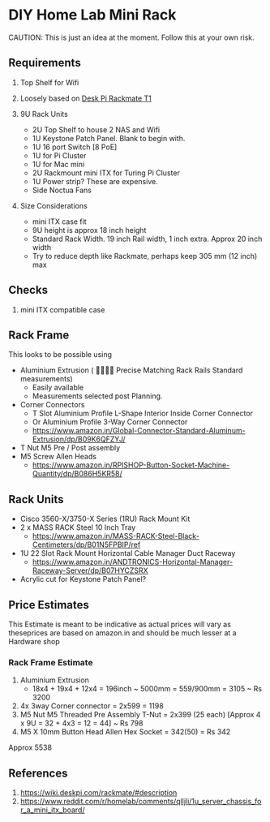 # DIY Home Lab Mini Rack

CAUTION: This is just an idea at the moment. Follow this at your own risk.

## Requirements

1. Top Shelf for Wifi
2. Loosely based on [Desk Pi Rackmate T1](https://wiki.deskpi.com/rackmate/)
3. 9U Rack Units
    - 2U Top Shelf to house 2 NAS and Wifi
    - 1U Keystone Patch Panel. Blank to begin with. 
    - 1U 16 port Switch [8 PoE]
    - 1U for Pi Cluster
    - 1U for Mac mini
    - 2U Rackmount mini ITX for Turing Pi Cluster
    - 1U Power strip? These are expensive.
    - Side Noctua Fans

4. Size Considerations
    - mini ITX case fit
    - 9U height is approx 18 inch height
    - Standard Rack Width. 19 inch Rail width, 1 inch extra. Approx 20 inch width
    - Try to reduce depth like Rackmate, perhaps keep 305 mm (12 inch) max

## Checks

1. mini ITX compatible case

    
## Rack Frame

This looks to be possible using

- Aluminium Extrusion  ( 🙏🏻🙏🏻 Precise Matching Rack Rails Standard measurements)
    - Easily available
    - Measurements selected post Planning.
- Corner Connectors
    - T Slot  Aluminium Profile L-Shape Interior Inside Corner Connector
    - Or Aluminium Profile 3-Way Corner Connector
    - https://www.amazon.in/Global-Connector-Standard-Aluminum-Extrusion/dp/B09K6QFZYJ/
- T Nut M5 Pre / Post assembly
- M5 Screw Allen Heads
    - https://www.amazon.in/RPISHOP-Button-Socket-Machine-Quantity/dp/B086H5KR58/


## Rack Units


- Cisco 3560-X/3750-X Series (1RU) Rack Mount Kit
- 2 x  MASS RACK Steel 10 Inch Tray
    - https://www.amazon.in/MASS-RACK-Steel-Black-Centimeters/dp/B01N5FPBIP/ref
- 1U 22 Slot Rack Mount Horizontal Cable Manager Duct Raceway
    - https://www.amazon.in/ANDTRONICS-Horizontal-Manager-Raceway-Server/dp/B07HYCZSRX
- Acrylic cut for Keystone Patch Panel?


## Price Estimates

This Estimate is meant to be indicative as actual prices will vary as theseprices are based on amazon.in
and should be much lesser at a Hardware shop

### Rack Frame Estimate
1. Aluminium Extrusion
    - 18x4 + 19x4 + 12x4 = 196inch ~ 5000mm = 559/900mm = 3105 ~ Rs 3200
2. 4x 3way Corner connector = 2x599 = 1198
3. M5 Nut M5 Threaded Pre Assembly T-Nut =  2x399 (25 each) [Approx 4 x 9U = 32 + 4x3 = 12 = 44] ~ Rs 798
2. M5 X 10mm Button Head Allen Hex Socket = 342(50) = Rs 342

Approx 5538

## References

1. https://wiki.deskpi.com/rackmate/#description
2. https://www.reddit.com/r/homelab/comments/qlljli/1u_server_chassis_for_a_mini_itx_board/